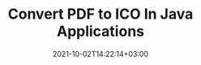 ---
############################# Static ############################
layout: "autogen-gist"
date: 2021-10-02T14:22:14+03:00
draft: false
path: "total/java/conversion/pdf-to-ico/"
other_out_formats: "DOC DOCX DOCM DOT DOTX DOTM TXT RTF HTML HTM MHTML MHT XLS XLSX XLSM XLSB XLT XLTX XLTM XLAM CSV TSV DIF SXC FODS PPT PPTX PPTM PPS PPSX PPSM POT POTX POTM ODT OTT OTP ODP ODS EMZ WMZ SVG SVGZ XPS TEX DCM WMF EMF BMP PNG GIF JPEG TIFF ICO WEBP JP2 TGA PSB PSD EPUB MD DICOM FODP JPG"
ad_headline: "Convert PDF to ICO | Java"
ad_description: "Most Accurate PDF to ICO document Conversion solution for Java applications."

############################# Head ############################
head_title: "Convert PDF to ICO in Java – PDF Conversion API"
head_description: "Convert PDF to ICO in Java applications. Fast & accurate PDF to ICO conversion API for Java to convert PDF to documents, images and 100+ other file formats."

############################# Header ############################
title: "Convert PDF to ICO In Java Applications"
description: "Convert PDF files to ICO in Java applications using flexible document conversion features to manipulate the appearance of the converted document format. Easily convert the whole document at once or choose specific pages of the PDF file based on the selective page numbers or page ranges and convert to a wide range of supported document formats such as Word processing documents, Excel spreadsheets, PowerPoint presentations, Photoshop, eBook, web and images."

############################# SubMenu ############################
submenu:
    enable: false

############################# Content ############################
content:
    enable: true
    block:
    - title_left: "How to Convert PDF to ICO in Java"
      content_left: |
          Perform PDF files to ICO file conversion in Java using three simple steps. Using the below code example – view the converted document as it is or render it further to view as an HTML file without installing any external software.

          -   Create a new instance of **Converter** class and load the PDF file
          -   Set **ConvertOptions** for the ICO file type
          -   Call **Convert** method of **Converter** class instance for conversion to ICO
          -   Set options for HTML viewer
          -   Create **Viewer** object to view converted ICO as HTML
          
      title_right: "Downloads & Installation Instructions"
      content_right: |
          You require `GroupDocs.Conversion` & `GroupDocs.Viewer` namespaces to convert between 100+ documents and image file formats such as PDF, Microsoft Word, Excel, PowerPoint, Project, Visio, Outlook, HTML and diagrams. Explore other [Java APIs for Office documents](https://products.conholdate.com/total/java/) as offered by Conholdate.Total.
          
          Get the respective assembly files from the [downloads](https://downloads.conholdate.com/total/java) or fetch the whole package from [Maven](https://repository.conholdate.com/webapp/#/artifacts/browse/tree/General/repo) to add `Conholdate.Total` directly in your workspace.
          
      gisthash: "1b2b5b5a97415ef538ac358347f27174"
      gistfile: "pdf-to-word-conversion-in-java-and-html-viewer.java"

    - title_left: "Convert PDF to Word Documents in Java"
      content_left: |
          It gets easier to convert from PDF to a Word document in Java based applications with Conholdate.Total APIs. The PDF file transforms perfectly to a Word (DOCX) file and supports an additional set of document formatting features to customize the layout of the output file to match your needs. You can easily edit the content such as text, tables, images and lists from the converted Word document.

          -   Create a new instance of **Converter** class and load **PDF** as input file
          -   Instantiate **WordProcessingConvertOptions** as the convert option
          -   Call **Convert** method of **Converter** class instance for conversion to **DOCX**
          
      title_right: "Source Document Information Extraction"
      content_right: |
          The documents information extraction feature not only allows getting the basic information about the source document file but it also supports extracting some valuable file-format specific information such as project start and end dates of a Microsoft Project file, any printing restrictions on a PDF document, list of folders enclosed in an Outlook data file etc. 

          Convert popular document file formats on different operating systems such as Windows, Linux or macOS while using development environments such as NetBeans, IntelliJ IDEA and Eclipse.
          
      gisthash: "1b2b5b5a97415ef538ac358347f27174"
      gistfile: "pdf-to-word-conversion.java"

    - title_left: "Convert PDF to Excel in Java"
      content_left: |
          Turn PDF to Excel spreadsheets using a few lines of Java code. The contents of a PDF file are converted into rows and columns of an Excel worksheet that can be edited easily as you may require. A PDF file can be converted into these spreadsheet formats (XLS, XLSX, XLSM, XLSB, XLTX, XLT), OpenDocument (ODS, OTS) and Apple iWork Numbers.

          -   Create a new instance of **Converter** class and load **PDF** as input file
          -   Instantiate **SpreadsheetConvertOptions** as the convert option
          -   Call **Convert** method of **Converter** class instance for conversion to **XLSX**
        
      title_right: "Caching Converted Document Results"
      content_right: |
          In some cases, the converted document size is bigger and it takes time to be converted. The document conversion library offers the caching feature to efficiently manage such situations and speed up the repetitive conversion process. Enable the ICache interface to work with custom cache implementation using the extension point and control the cache conversion, as you prefer.

          The conversion result is saved to the local drive by default but any type of cache storage can be supported by implementing the appropriate interfaces such as Amazon S3, Dropbox, Google Drive, Windows Azure, Reddis or any other.
          
      gisthash: "1b2b5b5a97415ef538ac358347f27174"
      gistfile: "pdf-to-excel-conversion.java"

    - title_left: "Convert PDF to PowerPoint in Java"
      content_left: |
          Converting PDF to PowerPoint (PPT, PPTX) slides is faster with Conholdate.Total for Java APIs. Once converted, you can easily edit the PowerPoint presentations and slides in Microsoft PowerPoint.

          -   Create a new instance of **Converter** class and load **PDF** as input file
          -   Instantiate **PresentationConvertOptions** as the convert option
          -   Call **Convert** method of **Converter** class instance for conversion to **PPTX**
          
      title_right: "Load & Convert Remotely Located Documents"
      content_right: |
          Using Conholdate.Total for Java – developers can load and convert documents from various remote locations and cloud document storage resources such as Amazon S3, Microsoft Azure Blob, FTP, local disk, stream or a simple URL. You just have to specify the method to obtain remotely located document stream and then pass it on to the Converter class as a constructor.
          
          The [Java PDF conversion library](https://products.groupdocs.com/conversion/java/) also supports loading and converting documents that are protected with a password within your Java based applications.
          
      gisthash: "1b2b5b5a97415ef538ac358347f27174"
      gistfile: "pdf-to-powerpoint-conversion.java"

    - title_left: "Convert PDF to Images in Java"
      content_left: |
          Convert PDF to image formats such as JPG, PNG, GIF, BMP, TIFF and many others with a precised image quality and resolution. Transform entire PDF file or choose from some selected pages to convert into the images.

          -   Create a new instance of **Converter** class and load **PDF** as input file
          -   Declare **SavePageStream** delegate to save converted document page into stream
          -   Specify **JPG** as the desired output format by passing **ImageConvertOptions** object to it
          -   Call **Convert** method of **Converter** class instance for conversion to **JPG**
          
      title_right: "Add Text or Image Watermarks to Documents"
      content_right: |
          Accurately convert documents exactly as the original file and apply text or image watermarks to the converted document pages. Stamp the watermarks smartly using a handful set of watermark options to manage font, color, width, height, rotation angle, transparency and placing the watermark in the background of the document pages.
          
          The auto-detection of the source document format is another useful feature to retrieve the file extension itself in some cases where the source file is presented in the form of bytes stream. Developers can also get a complete list of all supported conversion formats when converting one document to another file format by calling **GetPossibleConversions** method of Converter object.
          
      gisthash: "1b2b5b5a97415ef538ac358347f27174"
      gistfile: "pdf-to-image-conversion.java"

############################# About Formats ############################
about_formats:
    enable: false
############################# More Formats ############################
more_formats:
    enable: true
    auto: false
    other_out_formats: DOC DOCX DOCM DOT DOTX DOTM TXT RTF HTML HTM MHTML MHT XLS XLSX XLSM XLSB XLT XLTX XLTM XLAM CSV TSV DIF SXC FODS PPT PPTX PPTM PPS PPSX PPSM POT POTX POTM ODT OTT OTP ODP ODS EMZ WMZ SVG SVGZ XPS TEX DCM WMF EMF BMP PNG GIF JPEG TIFF ICO WEBP JP2 TGA PSB PSD EPUB MD DICOM FODP JPG
############################# Back to top ###############################
back_to_top:
  enable: true
---